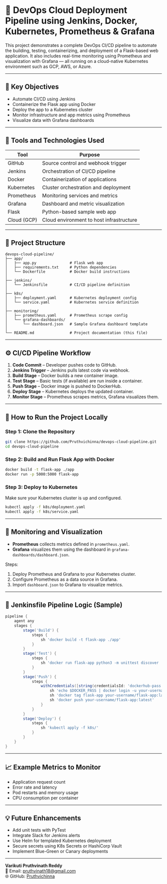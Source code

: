 # 🚀 DevOps Cloud Deployment Pipeline using Jenkins, Docker, Kubernetes, Prometheus & Grafana

This project demonstrates a complete DevOps CI/CD pipeline to automate the building, testing, containerizing, and deployment of a Flask-based web application. It also includes real-time monitoring using Prometheus and visualization with Grafana — all running on a cloud-native Kubernetes environment such as GCP, AWS, or Azure.

---

## 🧠 Key Objectives

- Automate CI/CD using Jenkins  
- Containerize the Flask app using Docker  
- Deploy the app to a Kubernetes cluster  
- Monitor infrastructure and app metrics using Prometheus  
- Visualize data with Grafana dashboards

---

## 🧰 Tools and Technologies Used

| Tool         | Purpose                                  |
|--------------|------------------------------------------|
| GitHub       | Source control and webhook trigger       |
| Jenkins      | Orchestration of CI/CD pipeline          |
| Docker       | Containerization of applications         |
| Kubernetes   | Cluster orchestration and deployment     |
| Prometheus   | Monitoring services and metrics          |
| Grafana      | Dashboard and metric visualization       |
| Flask        | Python-based sample web app              |
| Cloud (GCP)  | Cloud environment to host infrastructure |

---

## 📁 Project Structure

```
devops-cloud-pipeline/
├── app/
│   ├── app.py               # Flask web app
│   ├── requirements.txt     # Python dependencies
│   └── Dockerfile           # Docker build instructions
│
├── jenkins/
│   └── Jenkinsfile          # CI/CD pipeline definition
│
├── k8s/
│   ├── deployment.yaml      # Kubernetes deployment config
│   └── service.yaml         # Kubernetes service definition
│
├── monitoring/
│   ├── prometheus.yaml      # Prometheus scrape config
│   └── grafana-dashboards/
│       └── dashboard.json   # Sample Grafana dashboard template
│
└── README.md                # Project documentation (this file)
```

---

## ⚙️ CI/CD Pipeline Workflow

1. **Code Commit** – Developer pushes code to GitHub.  
2. **Jenkins Trigger** – Jenkins pulls latest code via webhook.  
3. **Build Stage** – Docker builds a new container image.  
4. **Test Stage** – Basic tests (if available) are run inside a container.  
5. **Push Stage** – Docker image is pushed to DockerHub.  
6. **Deploy Stage** – Kubernetes deploys the updated container.  
7. **Monitor Stage** – Prometheus scrapes metrics, Grafana visualizes them.

---

## 🚀 How to Run the Project Locally

### Step 1: Clone the Repository
```bash
git clone https://github.com/Pruthvichinna/devops-cloud-pipeline.git
cd devops-cloud-pipeline
```

### Step 2: Build and Run Flask App with Docker
```bash
docker build -t flask-app ./app
docker run -p 5000:5000 flask-app
```

### Step 3: Deploy to Kubernetes
Make sure your Kubernetes cluster is up and configured.
```bash
kubectl apply -f k8s/deployment.yaml
kubectl apply -f k8s/service.yaml
```

---

## 📡 Monitoring and Visualization

- **Prometheus** collects metrics defined in `prometheus.yaml`.
- **Grafana** visualizes them using the dashboard in `grafana-dashboards/dashboard.json`.

Steps:
1. Deploy Prometheus and Grafana to your Kubernetes cluster.  
2. Configure Prometheus as a data source in Grafana.  
3. Import `dashboard.json` to Grafana to visualize metrics.

---

## 🧪 Jenkinsfile Pipeline Logic (Sample)

```groovy
pipeline {
    agent any
    stages {
        stage('Build') {
            steps {
                sh 'docker build -t flask-app ./app'
            }
        }
        stage('Test') {
            steps {
                sh 'docker run flask-app python3 -m unittest discover || echo "No tests available."'
            }
        }
        stage('Push') {
            steps {
                withCredentials([string(credentialsId: 'dockerhub-pass', variable: 'DOCKER_PASS')]) {
                    sh 'echo $DOCKER_PASS | docker login -u your-username --password-stdin'
                    sh 'docker tag flask-app your-username/flask-app:latest'
                    sh 'docker push your-username/flask-app:latest'
                }
            }
        }
        stage('Deploy') {
            steps {
                sh 'kubectl apply -f k8s/'
            }
        }
    }
}
```

---

## 📈 Example Metrics to Monitor

- Application request count  
- Error rate and latency  
- Pod restarts and memory usage  
- CPU consumption per container

---

## 💡 Future Enhancements

- Add unit tests with PyTest  
- Integrate Slack for Jenkins alerts  
- Use Helm for templated Kubernetes deployment  
- Secure secrets using K8s Secrets or HashiCorp Vault  
- Implement Blue-Green or Canary deployments

---

**Varikuti Pruthvinath Reddy**  
📧 Email: pruthvinath18@gmail.com  
🌐 GitHub: [Pruthvichinna](https://github.com/Pruthvichinna)
